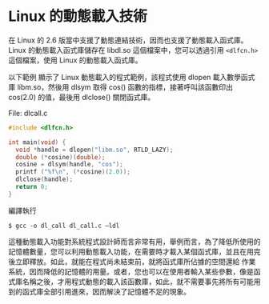 # Linux 的動態載入技術

在 Linux 的 2.6 版當中支援了動態連結技術，因而也支援了動態載入函式庫。
Linux 的動態載入函式庫儲存在 libdl.so 這個檔案中，您可以透過引用 `<dlfcn.h>` 這個檔案，使用 Linux 的動態載入函式庫。

以下範例 顯示了 Linux 動態載入的程式範例，該程式使用 dlopen 載入數學函式庫 libm.so，然後用 dlsym 取得 cos() 函數的指標，接著呼叫該函數印出 cos(2.0) 的值，最後用 dlclose() 關閉函式庫。

File: dlcall.c

```cpp
#include <dlfcn.h>

int main(void) {
  void *handle = dlopen("libm.so", RTLD_LAZY);
  double (*cosine)(double);
  cosine = dlsym(handle, "cos");
  printf ("%f\n", (*cosine)(2.0));
  dlclose(handle);
  return 0;
}
```

編譯執行

```
$ gcc -o dl_call dl_call.c –ldl

```

這種動態載入功能對系統程式設計師而言非常有用，舉例而言，為了降低所使用的記憶體數量，您可以利用動態載入功能，在需要時才載入某個函式庫，並且在用完後立即釋放。如此，就能在程式尚未結束前，就將函式庫所佔據的空間還給
作業系統，因而降低的記憶體的用量。或者，您也可以在使用者輸入某些參數，像是函式庫名稱之後，才用程式動態的載入該函數庫，如此，就不需要事先將所有可能用到的函式庫全部引用進來，因而解決了記憶體不足的現象。

